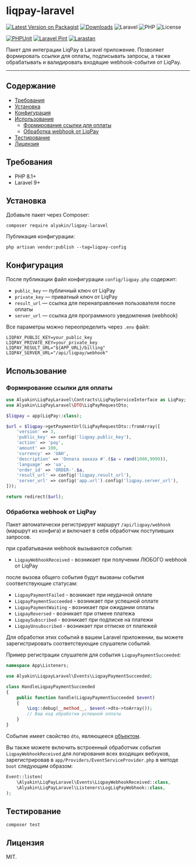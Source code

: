 # liqpay-laravel

[![Latest Version on Packagist](https://img.shields.io/packagist/v/alyakin/liqpay-laravel.svg)](https://packagist.org/packages/alyakin/liqpay-laravel)
[![Downloads](https://img.shields.io/packagist/dt/alyakin/liqpay-laravel.svg)](https://packagist.org/packages/alyakin/liqpay-laravel)
![Laravel](https://img.shields.io/badge/Laravel-10%2B-orange)
![PHP](https://img.shields.io/badge/PHP-8.1%2B-blue)
![License](https://img.shields.io/badge/license-MIT-brightgreen)

[![PHPUnit](https://github.com/2177866/liqpay-laravel/actions/workflows/phpunit.yml/badge.svg)](https://github.com/2177866/liqpay-laravel/actions/workflows/phpunit.yml)
[![Laravel Pint](https://github.com/2177866/liqpay-laravel/actions/workflows/pint.yml/badge.svg)](https://github.com/2177866/liqpay-laravel/actions/workflows/pint.yml)
[![Larastan](https://github.com/2177866/liqpay-laravel/actions/workflows/larastan.yml/badge.svg)](https://github.com/2177866/liqpay-laravel/actions/workflows/larastan.yml)


Пакет для интеграции LiqPay в Laravel приложение. Позволяет формировать ссылки для оплаты, подписывать запросы, а также обрабатывать и валидировать входящие webhook-события от LiqPay.

---

## Содержание

- [Требования](#требования)
- [Установка](#установка)
- [Конфигурация](#конфигурация)
- [Использование](#использование)
  - [Формирование ссылки для оплаты](#формирование-ссылки-для-оплаты)
  - [Обработка webhook от LiqPay](#обработка-webhook-от-liqpay)
- [Тестирование](#тестирование)
- [Лицензия](#лицензия)


## Требования

- PHP 8.1+
- Laravel 9+

## Установка

Добавьте пакет через Composer:

```shell
composer require alyakin/liqpay-laravel
```

Публикация конфигурации:

```shell
php artisan vendor:publish --tag=liqpay-config
```

## Конфигурация

После публикации файл конфигурации `config/liqpay.php` содержит:

- `public_key` — публичный ключ от LiqPay
- `private_key` — приватный ключ от LiqPay
- `result_url` — ссылка для перенаправления пользователя после оплаты
- `server_url` — ссылка для программного уведомления (webhook)

Все параметры можно переопределить через `.env` файл:

```shell
LIQPAY_PUBLIC_KEY=your_public_key
LIQPAY_PRIVATE_KEY=your_private_key
LIQPAY_RESULT_URL="${APP_URL}/billing"
LIQPAY_SERVER_URL="/api/liqpay/webhook"
```

## Использование

### Формирование ссылки для оплаты

```php
use Alyakin\LiqPayLaravel\Contracts\LiqPayServiceInterface as LiqPay;
use Alyakin\LiqPayLaravel\DTO\LiqPayRequestDto;

$liqpay = app(LiqPay::class);

$url = $liqpay->getPaymentUrl(LiqPayRequestDto::fromArray([
    'version' => 3,
    'public_key' => config('liqpay.public_key'),
    'action' => 'pay',
    'amount' => 100,
    'currency' => 'UAH',
    'description' => 'Оплата заказа #'.($a = rand(1000,9999)),
    'language' => 'ua',
    'order_id' => 'ORDER-'.$a,
    'result_url' => config('liqpay.result_url'),
    'server_url' => config('app.url').config('liqpay.server_url'),
]));

return redirect($url);
```

### Обработка webhook от LiqPay

Пакет автоматически регистрирует маршрут `/api/liqpay/webhook` (маршрут из конфига)  и включает в себя обработчик поступивших запросов.

при срабатывании webhook вызываются события:

- `LiqpayWebhookReceived` - возникает при получении ЛЮБОГО webhook от LiqPay

после вызова общего события будут вызваны события соответствующие статусам:

- `LiqpayPaymentFailed` - возникает при неудачной оплате
- `LiqpayPaymentSucceeded` - возникает при успешной оплате
- `LiqpayPaymentWaiting` - возникает при ожидании оплаты
- `LiqpayReversed` - возникает при отмене платежа
- `LiqpaySubscribed` - возникает при подписке на платежи
- `LiqpayUnsubscribed` - возникает при отписке от платежей

Для обработки этих событий в вашем Laravel приложении, вы можете зарегистрировать соответствующие слушатели событий.

Пример регистрации слушателя для события `LiqpayPaymentSucceeded`:

```php
namespace App\Listeners;

use Alyakin\LiqpayLaravel\Events\LiqpayPaymentSucceeded;

class HandleLiqpayPaymentSucceeded
{
    public function handle(LiqpayPaymentSucceeded $event)
    {
        \Log::debug(__method__, $event->dto->toArray());
        // Ваш код обработки успешной оплаты
    }
}
```
Событие имеет свойство `dto`, являющееся [объектом](/src/DTO/LiqPayWebhookDto.php).

Вы также можете включить встроенный обработчик события `LiqpayWebhookReceived` для логирования всех входящих вебхуков, зарегистрировав в `app/Providers/EventServiceProvider.php` в методе `boot` следующим образом:
```php
Event::listen(
    \Alyakin\LiqPayLaravel\Events\LiqpayWebhookReceived::class,
    \Alyakin\LiqPayLaravel\Listeners\LogLiqPayWebhook::class,
);
```


## Тестирование

```shell
composer test
```

## Лицензия

MIT.
